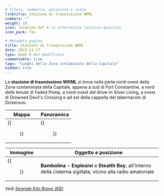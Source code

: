```yaml
---
# Titolo, sommario, posizione e icona
linktitle: Stazione di trasmissione WKML
summary: ""
weight: 10
icon: location-dot # in alternativa location-question
icon_pack: fas

# Metadata pagina
title: Stazione di trasmissione WKML
date: 2022-11-17
type: book # Non modificare
commentable: true
tags: "Luoghi della Zona contaminata della Capitale"
hidden: true
---
```



<div class="fo3">

La **stazione di trasmissione WKML** si trova nella parte nord-ovest della Zona contaminata della Capitale, appena a sud di Fort Constantine, a nord delle tenute di Faded Pomp, a nord-ovest del drive-in Silver Lining, a ovest di Drowned Devil's Crossing e ad est della cappella del tabernacolo di Dickerson.

| Mappa                               | Panoramica                                     |
| ----------------------------------- | ---------------------------------------------- |
| {{<figure src="fo3/WKML_BS_loc.webp">}} | {{<figure src="fo3/WKML_broadcast_station.webp">}} |

| Immagine                                               | Oggetto e posizione                                                                                             |
| ------------------------------------------------------ | --------------------------------------------------------------------------------------------------------------- |
| {{<figure src="fo3/Sealed_cistern_WKML_bobblehead.webp">}} | **Bambolina - Esplosivi** e **Stealth Boy**, all'interno della cisterna sigillata, vicino alla radio amatoriale |


*Vedi [Segnale Kilo Bravo (KB)](../camere-di-drenaggio)*

</div>